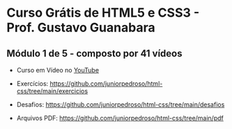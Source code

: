 # Curso Grátis de **HTML5** e **CSS3** - Prof. Gustavo Guanabara
## Módulo 1 de 5 - composto por 41 vídeos
* Curso em Vídeo no [YouTube](https://youtu.be/Ejkb_YpuHWs)


* Exercícios: https://github.com/juniorpedroso/html-css/tree/main/exercicios
* Desafios: https://github.com/juniorpedroso/html-css/tree/main/desafios
* Arquivos PDF: https://github.com/juniorpedroso/html-css/tree/main/pdf
